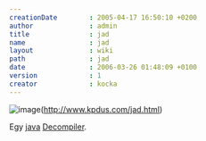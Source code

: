 ```yaml
---
creationDate        : 2005-04-17 16:50:10 +0200 
author              : admin 
title               : jad 
name                : jad 
layout              : wiki 
path                : jad 
date                : 2006-03-26 01:48:09 +0100 
version             : 1 
creator             : kocka 
---
```

![image](http://www.kpdus.com/images/jad.gif)(http://www.kpdus.com/jad.html)

Egy [java](java.html) [Decompiler](decompiler.html).
